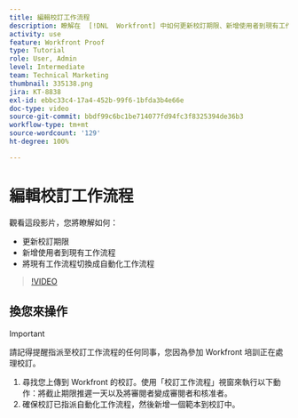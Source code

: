 ```yaml
---
title: 編輯校訂工作流程
description: 瞭解在  [!DNL  Workfront] 中如何更新校訂期限、新增使用者到現有工作流程，以及將現有工作流程切換成自動化工作流程。
activity: use
feature: Workfront Proof
type: Tutorial
role: User, Admin
level: Intermediate
team: Technical Marketing
thumbnail: 335138.png
jira: KT-8838
exl-id: ebbc33c4-17a4-452b-99f6-1bfda3b4e66e
doc-type: video
source-git-commit: bbdf99c6bc1be714077fd94fc3f8325394de36b3
workflow-type: tm+mt
source-wordcount: '129'
ht-degree: 100%

---
```


# 編輯校訂工作流程

觀看這段影片，您將瞭解如何：

* 更新校訂期限
* 新增使用者到現有工作流程
* 將現有工作流程切換成自動化工作流程

>[!VIDEO](https://video.tv.adobe.com/v/335138/?quality=12&learn=on&enablevpops=1)

## 換您來操作

>[!IMPORTANT]
>
>請記得提醒指派至校訂工作流程的任何同事，您因為參加 Workfront 培訓正在處理校訂。

1. 尋找您上傳到 Workfront 的校訂。使用「校訂工作流程」視窗來執行以下動作：將截止期限推遲一天以及將審閱者變成審閱者和核准者。
1. 確保校訂已指派自動化工作流程，然後新增一個範本到校訂中。



<!--
## Learn more
* Add stages and users to an automated workflow on a proof
* Convert a basic workflow to an automated workflow on a proof
* Create or edit an automated workflow for an existing proof
* Edit proof stages and reviewers
-->
